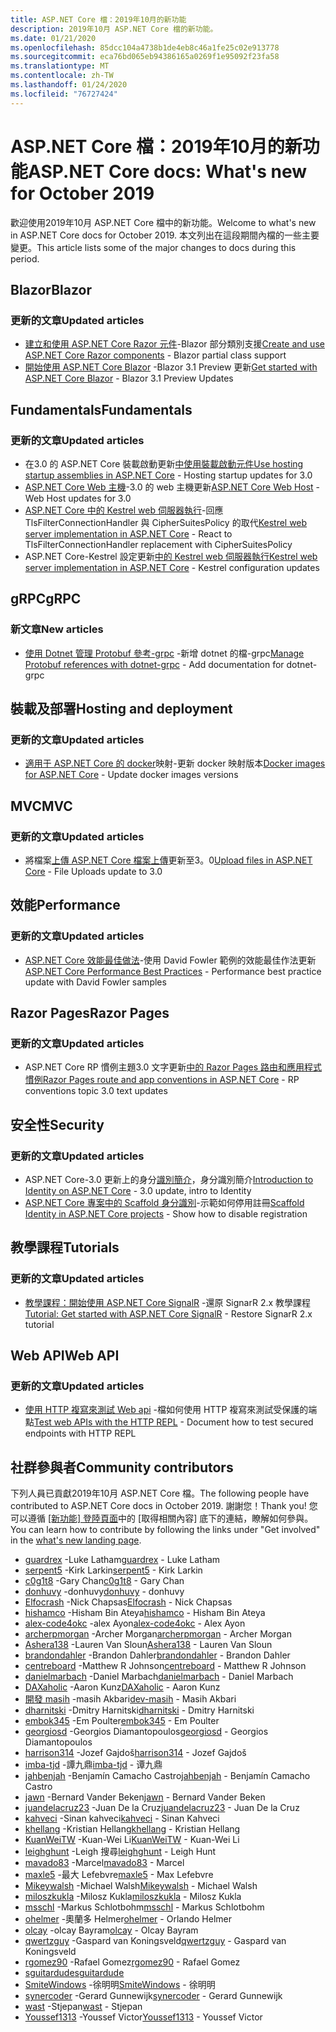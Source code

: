 ```yaml
---
title: ASP.NET Core 檔：2019年10月的新功能
description: 2019年10月 ASP.NET Core 檔的新功能。
ms.date: 01/21/2020
ms.openlocfilehash: 85dcc104a4738b1de4eb8c46a1fe25c02e913778
ms.sourcegitcommit: eca76bd065eb94386165a0269f1e95092f23fa58
ms.translationtype: MT
ms.contentlocale: zh-TW
ms.lasthandoff: 01/24/2020
ms.locfileid: "76727424"
---
```

# <a name="aspnet-core-docs-whats-new-for-october-2019"></a><span data-ttu-id="05c48-103">ASP.NET Core 檔：2019年10月的新功能</span><span class="sxs-lookup"><span data-stu-id="05c48-103">ASP.NET Core docs: What's new for October 2019</span></span>

<span data-ttu-id="05c48-104">歡迎使用2019年10月 ASP.NET Core 檔中的新功能。</span><span class="sxs-lookup"><span data-stu-id="05c48-104">Welcome to what's new in ASP.NET Core docs for October 2019.</span></span> <span data-ttu-id="05c48-105">本文列出在這段期間內檔的一些主要變更。</span><span class="sxs-lookup"><span data-stu-id="05c48-105">This article lists some of the major changes to docs during this period.</span></span>

## <a name="blazor"></a><span data-ttu-id="05c48-106">Blazor</span><span class="sxs-lookup"><span data-stu-id="05c48-106">Blazor</span></span>

### <a name="updated-articles"></a><span data-ttu-id="05c48-107">更新的文章</span><span class="sxs-lookup"><span data-stu-id="05c48-107">Updated articles</span></span>

- <span data-ttu-id="05c48-108">[建立和使用 ASP.NET Core Razor 元件](../blazor/components.md)-Blazor 部分類別支援</span><span class="sxs-lookup"><span data-stu-id="05c48-108">[Create and use ASP.NET Core Razor components](../blazor/components.md) - Blazor partial class support</span></span>
- <span data-ttu-id="05c48-109">[開始使用 ASP.NET Core Blazor](../blazor/get-started.md) -Blazor 3.1 Preview 更新</span><span class="sxs-lookup"><span data-stu-id="05c48-109">[Get started with ASP.NET Core Blazor](../blazor/get-started.md) - Blazor 3.1 Preview Updates</span></span>

## <a name="fundamentals"></a><span data-ttu-id="05c48-110">Fundamentals</span><span class="sxs-lookup"><span data-stu-id="05c48-110">Fundamentals</span></span>

### <a name="updated-articles"></a><span data-ttu-id="05c48-111">更新的文章</span><span class="sxs-lookup"><span data-stu-id="05c48-111">Updated articles</span></span>

- <span data-ttu-id="05c48-112">在3.0 的 ASP.NET Core 裝載啟動更新[中使用裝載啟動元件](../fundamentals/host/platform-specific-configuration.md)</span><span class="sxs-lookup"><span data-stu-id="05c48-112">[Use hosting startup assemblies in ASP.NET Core](../fundamentals/host/platform-specific-configuration.md) - Hosting startup updates for 3.0</span></span>
- <span data-ttu-id="05c48-113">[ASP.NET Core Web 主機](../fundamentals/host/web-host.md)-3.0 的 web 主機更新</span><span class="sxs-lookup"><span data-stu-id="05c48-113">[ASP.NET Core Web Host](../fundamentals/host/web-host.md) - Web Host updates for 3.0</span></span>
- <span data-ttu-id="05c48-114">[ASP.NET Core 中的 Kestrel web 伺服器執行](../fundamentals/servers/kestrel.md)-回應 TlsFilterConnectionHandler 與 CipherSuitesPolicy 的取代</span><span class="sxs-lookup"><span data-stu-id="05c48-114">[Kestrel web server implementation in ASP.NET Core](../fundamentals/servers/kestrel.md) - React to TlsFilterConnectionHandler replacement with CipherSuitesPolicy</span></span>
- <span data-ttu-id="05c48-115">ASP.NET Core-Kestrel 設定更新[中的 Kestrel web 伺服器執行](../fundamentals/servers/kestrel.md)</span><span class="sxs-lookup"><span data-stu-id="05c48-115">[Kestrel web server implementation in ASP.NET Core](../fundamentals/servers/kestrel.md) - Kestrel configuration updates</span></span>

## <a name="grpc"></a><span data-ttu-id="05c48-116">gRPC</span><span class="sxs-lookup"><span data-stu-id="05c48-116">gRPC</span></span>

### <a name="new-articles"></a><span data-ttu-id="05c48-117">新文章</span><span class="sxs-lookup"><span data-stu-id="05c48-117">New articles</span></span>

- <span data-ttu-id="05c48-118">[使用 Dotnet 管理 Protobuf 參考-grpc](../grpc/dotnet-grpc.md) -新增 dotnet 的檔-grpc</span><span class="sxs-lookup"><span data-stu-id="05c48-118">[Manage Protobuf references with dotnet-grpc](../grpc/dotnet-grpc.md) - Add documentation for dotnet-grpc</span></span>

## <a name="hosting-and-deployment"></a><span data-ttu-id="05c48-119">裝載及部署</span><span class="sxs-lookup"><span data-stu-id="05c48-119">Hosting and deployment</span></span>

### <a name="updated-articles"></a><span data-ttu-id="05c48-120">更新的文章</span><span class="sxs-lookup"><span data-stu-id="05c48-120">Updated articles</span></span>

- <span data-ttu-id="05c48-121">[適用于 ASP.NET Core 的 docker](../host-and-deploy/docker/building-net-docker-images.md)映射-更新 docker 映射版本</span><span class="sxs-lookup"><span data-stu-id="05c48-121">[Docker images for ASP.NET Core](../host-and-deploy/docker/building-net-docker-images.md) - Update docker images versions</span></span>

## <a name="mvc"></a><span data-ttu-id="05c48-122">MVC</span><span class="sxs-lookup"><span data-stu-id="05c48-122">MVC</span></span>

### <a name="updated-articles"></a><span data-ttu-id="05c48-123">更新的文章</span><span class="sxs-lookup"><span data-stu-id="05c48-123">Updated articles</span></span>

- <span data-ttu-id="05c48-124">將檔案[上傳 ASP.NET Core 檔案上傳](../mvc/models/file-uploads.md)更新至3。0</span><span class="sxs-lookup"><span data-stu-id="05c48-124">[Upload files in ASP.NET Core](../mvc/models/file-uploads.md) - File Uploads update to 3.0</span></span>

## <a name="performance"></a><span data-ttu-id="05c48-125">效能</span><span class="sxs-lookup"><span data-stu-id="05c48-125">Performance</span></span>

### <a name="updated-articles"></a><span data-ttu-id="05c48-126">更新的文章</span><span class="sxs-lookup"><span data-stu-id="05c48-126">Updated articles</span></span>

- <span data-ttu-id="05c48-127">[ASP.NET Core 效能最佳做法](../performance/performance-best-practices.md)-使用 David Fowler 範例的效能最佳作法更新</span><span class="sxs-lookup"><span data-stu-id="05c48-127">[ASP.NET Core Performance Best Practices](../performance/performance-best-practices.md) - Performance best practice update with David Fowler samples</span></span>

## <a name="razor-pages"></a><span data-ttu-id="05c48-128">Razor Pages</span><span class="sxs-lookup"><span data-stu-id="05c48-128">Razor Pages</span></span>

### <a name="updated-articles"></a><span data-ttu-id="05c48-129">更新的文章</span><span class="sxs-lookup"><span data-stu-id="05c48-129">Updated articles</span></span>

- <span data-ttu-id="05c48-130">ASP.NET Core RP 慣例主題3.0 文字更新[中的 Razor Pages 路由和應用程式慣例](../razor-pages/razor-pages-conventions.md)</span><span class="sxs-lookup"><span data-stu-id="05c48-130">[Razor Pages route and app conventions in ASP.NET Core](../razor-pages/razor-pages-conventions.md) - RP conventions topic 3.0 text updates</span></span>

## <a name="security"></a><span data-ttu-id="05c48-131">安全性</span><span class="sxs-lookup"><span data-stu-id="05c48-131">Security</span></span>

### <a name="updated-articles"></a><span data-ttu-id="05c48-132">更新的文章</span><span class="sxs-lookup"><span data-stu-id="05c48-132">Updated articles</span></span>

- <span data-ttu-id="05c48-133">ASP.NET Core-3.0 更新上的身分[識別簡介](../security/authentication/identity.md)，身分識別簡介</span><span class="sxs-lookup"><span data-stu-id="05c48-133">[Introduction to Identity on ASP.NET Core](../security/authentication/identity.md) - 3.0 update, intro to Identity</span></span>
- <span data-ttu-id="05c48-134">[ASP.NET Core 專案中的 Scaffold 身分識別](../security/authentication/scaffold-identity.md)-示範如何停用註冊</span><span class="sxs-lookup"><span data-stu-id="05c48-134">[Scaffold Identity in ASP.NET Core projects](../security/authentication/scaffold-identity.md) - Show how to disable registration</span></span>

## <a name="tutorials"></a><span data-ttu-id="05c48-135">教學課程</span><span class="sxs-lookup"><span data-stu-id="05c48-135">Tutorials</span></span>

### <a name="updated-articles"></a><span data-ttu-id="05c48-136">更新的文章</span><span class="sxs-lookup"><span data-stu-id="05c48-136">Updated articles</span></span>

- <span data-ttu-id="05c48-137">[教學課程：開始使用 ASP.NET Core SignalR](../tutorials/signalr.md) -還原 SignarR 2.x 教學課程</span><span class="sxs-lookup"><span data-stu-id="05c48-137">[Tutorial: Get started with ASP.NET Core SignalR](../tutorials/signalr.md) - Restore SignarR 2.x tutorial</span></span>

## <a name="web-api"></a><span data-ttu-id="05c48-138">Web API</span><span class="sxs-lookup"><span data-stu-id="05c48-138">Web API</span></span>

### <a name="updated-articles"></a><span data-ttu-id="05c48-139">更新的文章</span><span class="sxs-lookup"><span data-stu-id="05c48-139">Updated articles</span></span>

- <span data-ttu-id="05c48-140">[使用 HTTP 複寫來測試 Web api](../web-api/http-repl.md) -檔如何使用 HTTP 複寫來測試受保護的端點</span><span class="sxs-lookup"><span data-stu-id="05c48-140">[Test web APIs with the HTTP REPL](../web-api/http-repl.md) - Document how to test secured endpoints with HTTP REPL</span></span>

## <a name="community-contributors"></a><span data-ttu-id="05c48-141">社群參與者</span><span class="sxs-lookup"><span data-stu-id="05c48-141">Community contributors</span></span>

<span data-ttu-id="05c48-142">下列人員已貢獻2019年10月 ASP.NET Core 檔。</span><span class="sxs-lookup"><span data-stu-id="05c48-142">The following people have contributed to ASP.NET Core docs in October 2019.</span></span> <span data-ttu-id="05c48-143">謝謝您！</span><span class="sxs-lookup"><span data-stu-id="05c48-143">Thank you!</span></span> <span data-ttu-id="05c48-144">您可以遵循 [[新功能] 登陸頁面](index.yml)中的 [取得相關內容] 底下的連結，瞭解如何參與。</span><span class="sxs-lookup"><span data-stu-id="05c48-144">You can learn how to contribute by following the links under "Get involved" in the [what's new landing page](index.yml).</span></span>

- <span data-ttu-id="05c48-145">[guardrex](https://github.com/guardrex) -Luke Latham</span><span class="sxs-lookup"><span data-stu-id="05c48-145">[guardrex](https://github.com/guardrex) - Luke Latham</span></span>
- <span data-ttu-id="05c48-146">[serpent5](https://github.com/serpent5) -Kirk Larkin</span><span class="sxs-lookup"><span data-stu-id="05c48-146">[serpent5](https://github.com/serpent5) - Kirk Larkin</span></span>
- <span data-ttu-id="05c48-147">[c0g1t8](https://github.com/c0g1t8) -Gary Chan</span><span class="sxs-lookup"><span data-stu-id="05c48-147">[c0g1t8](https://github.com/c0g1t8) - Gary Chan</span></span>
- <span data-ttu-id="05c48-148">[donhuvy](https://github.com/donhuvy) -donhuvy</span><span class="sxs-lookup"><span data-stu-id="05c48-148">[donhuvy](https://github.com/donhuvy) - donhuvy</span></span>
- <span data-ttu-id="05c48-149">[Elfocrash](https://github.com/Elfocrash) -Nick Chapsas</span><span class="sxs-lookup"><span data-stu-id="05c48-149">[Elfocrash](https://github.com/Elfocrash) - Nick Chapsas</span></span>
- <span data-ttu-id="05c48-150">[hishamco](https://github.com/hishamco) -Hisham Bin Ateya</span><span class="sxs-lookup"><span data-stu-id="05c48-150">[hishamco](https://github.com/hishamco) - Hisham Bin Ateya</span></span>
- <span data-ttu-id="05c48-151">[alex-code4okc](https://github.com/alex-code4okc) -alex Ayon</span><span class="sxs-lookup"><span data-stu-id="05c48-151">[alex-code4okc](https://github.com/alex-code4okc) - Alex Ayon</span></span>
- <span data-ttu-id="05c48-152">[archerpmorgan](https://github.com/archerpmorgan) -Archer Morgan</span><span class="sxs-lookup"><span data-stu-id="05c48-152">[archerpmorgan](https://github.com/archerpmorgan) - Archer Morgan</span></span>
- <span data-ttu-id="05c48-153">[Ashera138](https://github.com/Ashera138) -Lauren Van Sloun</span><span class="sxs-lookup"><span data-stu-id="05c48-153">[Ashera138](https://github.com/Ashera138) - Lauren Van Sloun</span></span>
- <span data-ttu-id="05c48-154">[brandondahler](https://github.com/brandondahler) -Brandon Dahler</span><span class="sxs-lookup"><span data-stu-id="05c48-154">[brandondahler](https://github.com/brandondahler) - Brandon Dahler</span></span>
- <span data-ttu-id="05c48-155">[centreboard](https://github.com/centreboard) -Matthew R Johnson</span><span class="sxs-lookup"><span data-stu-id="05c48-155">[centreboard](https://github.com/centreboard) - Matthew R Johnson</span></span>
- <span data-ttu-id="05c48-156">[danielmarbach](https://github.com/danielmarbach) -Daniel Marbach</span><span class="sxs-lookup"><span data-stu-id="05c48-156">[danielmarbach](https://github.com/danielmarbach) - Daniel Marbach</span></span>
- <span data-ttu-id="05c48-157">[DAXaholic](https://github.com/DAXaholic) -Aaron Kunz</span><span class="sxs-lookup"><span data-stu-id="05c48-157">[DAXaholic](https://github.com/DAXaholic) - Aaron Kunz</span></span>
- <span data-ttu-id="05c48-158">[開發 masih](https://github.com/dev-masih) -masih Akbari</span><span class="sxs-lookup"><span data-stu-id="05c48-158">[dev-masih](https://github.com/dev-masih) - Masih Akbari</span></span>
- <span data-ttu-id="05c48-159">[dharnitski](https://github.com/dharnitski) -Dmitry Harnitski</span><span class="sxs-lookup"><span data-stu-id="05c48-159">[dharnitski](https://github.com/dharnitski) - Dmitry Harnitski</span></span>
- <span data-ttu-id="05c48-160">[embok345](https://github.com/embok345) -Em Poulter</span><span class="sxs-lookup"><span data-stu-id="05c48-160">[embok345](https://github.com/embok345) - Em Poulter</span></span>
- <span data-ttu-id="05c48-161">[georgiosd](https://github.com/georgiosd) -Georgios Diamantopoulos</span><span class="sxs-lookup"><span data-stu-id="05c48-161">[georgiosd](https://github.com/georgiosd) - Georgios Diamantopoulos</span></span>
- <span data-ttu-id="05c48-162">[harrison314](https://github.com/harrison314) -Jozef Gajdoš</span><span class="sxs-lookup"><span data-stu-id="05c48-162">[harrison314](https://github.com/harrison314) - Jozef Gajdoš</span></span>
- <span data-ttu-id="05c48-163">[imba-tjd](https://github.com/imba-tjd) -譚九鼎</span><span class="sxs-lookup"><span data-stu-id="05c48-163">[imba-tjd](https://github.com/imba-tjd) - 谭九鼎</span></span>
- <span data-ttu-id="05c48-164">[jahbenjah](https://github.com/jahbenjah) -Benjamín Camacho Castro</span><span class="sxs-lookup"><span data-stu-id="05c48-164">[jahbenjah](https://github.com/jahbenjah) - Benjamín Camacho Castro</span></span>
- <span data-ttu-id="05c48-165">[jawn](https://github.com/jawn) -Bernard Vander Beken</span><span class="sxs-lookup"><span data-stu-id="05c48-165">[jawn](https://github.com/jawn) - Bernard Vander Beken</span></span>
- <span data-ttu-id="05c48-166">[juandelacruz23](https://github.com/juandelacruz23) -Juan De la Cruz</span><span class="sxs-lookup"><span data-stu-id="05c48-166">[juandelacruz23](https://github.com/juandelacruz23) - Juan De la Cruz</span></span>
- <span data-ttu-id="05c48-167">[kahveci](https://github.com/kahveci) -Sinan kahveci</span><span class="sxs-lookup"><span data-stu-id="05c48-167">[kahveci](https://github.com/kahveci) - Sinan Kahveci</span></span>
- <span data-ttu-id="05c48-168">[khellang](https://github.com/khellang) -Kristian Hellang</span><span class="sxs-lookup"><span data-stu-id="05c48-168">[khellang](https://github.com/khellang) - Kristian Hellang</span></span>
- <span data-ttu-id="05c48-169">[KuanWeiTW](https://github.com/KuanWeiTW) -Kuan-Wei Li</span><span class="sxs-lookup"><span data-stu-id="05c48-169">[KuanWeiTW](https://github.com/KuanWeiTW) - Kuan-Wei Li</span></span>
- <span data-ttu-id="05c48-170">[leighghunt](https://github.com/leighghunt) -Leigh 搜尋</span><span class="sxs-lookup"><span data-stu-id="05c48-170">[leighghunt](https://github.com/leighghunt) - Leigh Hunt</span></span>
- <span data-ttu-id="05c48-171">[mavado83](https://github.com/mavado83) -Marcel</span><span class="sxs-lookup"><span data-stu-id="05c48-171">[mavado83](https://github.com/mavado83) - Marcel</span></span>
- <span data-ttu-id="05c48-172">[maxle5](https://github.com/maxle5) -最大 Lefebvre</span><span class="sxs-lookup"><span data-stu-id="05c48-172">[maxle5](https://github.com/maxle5) - Max Lefebvre</span></span>
- <span data-ttu-id="05c48-173">[Mikeywalsh](https://github.com/Mikeywalsh) -Michael Walsh</span><span class="sxs-lookup"><span data-stu-id="05c48-173">[Mikeywalsh](https://github.com/Mikeywalsh) - Michael Walsh</span></span>
- <span data-ttu-id="05c48-174">[miloszkukla](https://github.com/miloszkukla) -Milosz Kukla</span><span class="sxs-lookup"><span data-stu-id="05c48-174">[miloszkukla](https://github.com/miloszkukla) - Milosz Kukla</span></span>
- <span data-ttu-id="05c48-175">[msschl](https://github.com/msschl) -Markus Schlotbohm</span><span class="sxs-lookup"><span data-stu-id="05c48-175">[msschl](https://github.com/msschl) - Markus Schlotbohm</span></span>
- <span data-ttu-id="05c48-176">[ohelmer](https://github.com/ohelmer) -奧蘭多 Helmer</span><span class="sxs-lookup"><span data-stu-id="05c48-176">[ohelmer](https://github.com/ohelmer) - Orlando Helmer</span></span>
- <span data-ttu-id="05c48-177">[olcay](https://github.com/olcay) -olcay Bayram</span><span class="sxs-lookup"><span data-stu-id="05c48-177">[olcay](https://github.com/olcay) - Olcay Bayram</span></span>
- <span data-ttu-id="05c48-178">[qwertzguy](https://github.com/qwertzguy) -Gaspard van Koningsveld</span><span class="sxs-lookup"><span data-stu-id="05c48-178">[qwertzguy](https://github.com/qwertzguy) - Gaspard van Koningsveld</span></span>
- <span data-ttu-id="05c48-179">[rgomez90](https://github.com/rgomez90) -Rafael Gomez</span><span class="sxs-lookup"><span data-stu-id="05c48-179">[rgomez90](https://github.com/rgomez90) - Rafael Gomez</span></span>
- [<span data-ttu-id="05c48-180">sguitardude</span><span class="sxs-lookup"><span data-stu-id="05c48-180">sguitardude</span></span>](https://github.com/sguitardude) 
- <span data-ttu-id="05c48-181">[SmiteWindows](https://github.com/SmiteWindows) -徐明明</span><span class="sxs-lookup"><span data-stu-id="05c48-181">[SmiteWindows](https://github.com/SmiteWindows) - 徐明明</span></span>
- <span data-ttu-id="05c48-182">[synercoder](https://github.com/synercoder) -Gerard Gunnewijk</span><span class="sxs-lookup"><span data-stu-id="05c48-182">[synercoder](https://github.com/synercoder) - Gerard Gunnewijk</span></span>
- <span data-ttu-id="05c48-183">[wast](https://github.com/wast) -Stjepan</span><span class="sxs-lookup"><span data-stu-id="05c48-183">[wast](https://github.com/wast) - Stjepan</span></span>
- <span data-ttu-id="05c48-184">[Youssef1313](https://github.com/Youssef1313) -Youssef Victor</span><span class="sxs-lookup"><span data-stu-id="05c48-184">[Youssef1313](https://github.com/Youssef1313) - Youssef Victor</span></span>
